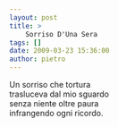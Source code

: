 ```yaml
---
layout: post
title: >
    Sorriso D'Una Sera
tags: []
date: 2009-03-23 15:36:00
author: pietro
---
```

Un sorriso che tortura<br/>trasluceva dal mio sguardo<br/>senza niente oltre paura<br/>infrangendo ogni ricordo.
